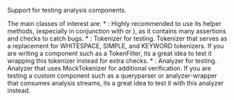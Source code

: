 ﻿
<!--
 Licensed to the Apache Software Foundation (ASF) under one or more
 contributor license agreements.  See the NOTICE file distributed with
 this work for additional information regarding copyright ownership.
 The ASF licenses this file to You under the Apache License, Version 2.0
 (the "License"); you may not use this file except in compliance with
 the License.  You may obtain a copy of the License at

     http://www.apache.org/licenses/LICENSE-2.0

 Unless required by applicable law or agreed to in writing, software
 distributed under the License is distributed on an "AS IS" BASIS,
 WITHOUT WARRANTIES OR CONDITIONS OF ANY KIND, either express or implied.
 See the License for the specific language governing permissions and
 limitations under the License.
-->

Support for testing analysis components.

 The main classes of interest are: * [](xref:Lucene.Net.Analysis.BaseTokenStreamTestCase): Highly recommended to use its helper methods, (especially in conjunction with [](xref:Lucene.Net.Analysis.MockAnalyzer) or [](xref:Lucene.Net.Analysis.MockTokenizer)), as it contains many assertions and checks to catch bugs. * [](xref:Lucene.Net.Analysis.MockTokenizer): Tokenizer for testing. Tokenizer that serves as a replacement for WHITESPACE, SIMPLE, and KEYWORD tokenizers. If you are writing a component such as a TokenFilter, its a great idea to test it wrapping this tokenizer instead for extra checks. * [](xref:Lucene.Net.Analysis.MockAnalyzer): Analyzer for testing. Analyzer that uses MockTokenizer for additional verification. If you are testing a custom component such as a queryparser or analyzer-wrapper that consumes analysis streams, its a great idea to test it with this analyzer instead. 
